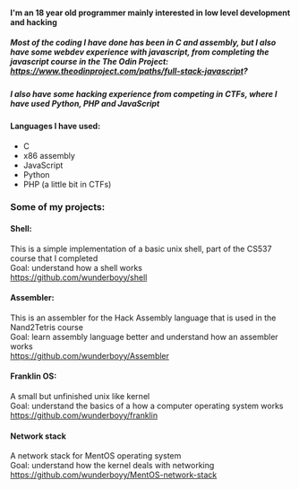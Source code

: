 #### I'm an 18 year old programmer mainly interested in low level development and hacking

##### Most of the coding I have done has been in C and assembly, but I also have some webdev experience with javascript, from completing the javascript course in the The Odin Project: https://www.theodinproject.com/paths/full-stack-javascript?

##### I also have some hacking experience from competing in CTFs, where I have used Python, PHP and JavaScript


#### Languages I have used:
  - C
  - x86 assembly
  - JavaScript
  - Python
  - PHP (a little bit in CTFs)


### Some of my projects:

#### Shell:
  This is a simple implementation of a basic unix shell, part of the CS537 course that I completed  
  Goal: understand how a shell works      
  https://github.com/wunderboyy/shell
  
#### Assembler:
  This is an assembler for the Hack Assembly language that is used in the Nand2Tetris course  
  Goal: learn assembly language better and understand how an assembler works     
  https://github.com/wunderboyy/Assembler
 
#### Franklin OS:
  A small but unfinished unix like kernel  
  Goal: understand the basics of a how a computer operating system works   
  https://github.com/wunderboyy/franklin
  
#### Network stack
  A network stack for MentOS operating system  
  Goal: understand how the kernel deals with networking   
  https://github.com/wunderboyy/MentOS-network-stack
  
  
 
